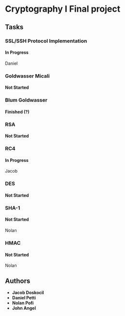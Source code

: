 # Cryptography I Final project

## Tasks

### SSL/SSH Protocol Implementation
#### In Progress
Daniel
### Goldwasser Micali
#### Not Started

### Blum Goldwasser
#### Finished (?)

### RSA
#### Not Started

### RC4
#### In Progress
Jacob

### DES
#### Not Started

### SHA-1
#### Not Started
Nolan

### HMAC
#### Not Started
Nolan

## Authors

* **Jacob Doskocil**
* **Daniel Petti**
* **Nolan Pofi**
* **John Angel**
